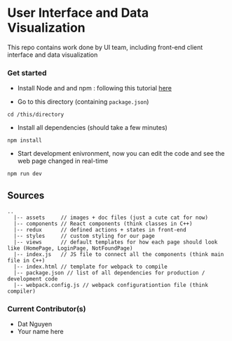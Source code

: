 # User Interface and  Data Visualization

This repo contains work done by UI team, including front-end client interface and data visualization

### Get started

* Install Node and and npm : following this tutorial [here](https://www.npmjs.com/get-npm)

* Go to this directory (containing `package.json`)
```shell
cd /this/directory
```
* Install all dependencies (should take a few minutes)
```shell
npm install
```
* Start development enivronment, now you can edit the code and see the web page changed in real-time
```
npm run dev
```

## Sources
```shell
..
  |-- assets     // images + doc files (just a cute cat for now)
  |-- components // React components (think classes in C++)
  |-- redux      // defined actions + states in front-end 
  |-- styles     // custom styling for our page
  |-- views      // default templates for how each page should look like (HomePage, LoginPage, NotFoundPage)
  |-- index.js   // JS file to connect all the components (think main file in C++)
  |-- index.html // template for webpack to compile
  |-- package.json // list of all dependencies for production / development code
  |-- webpack.config.js // webpack configurationtion file (think compiler)
```



### Current Contributor(s)
* Dat Nguyen
* Your name here